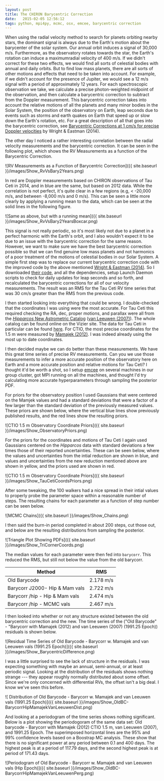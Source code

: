 ```yaml
---
layout: post
title: The CHIRON Barycentric Correction
date:   2015-02-05 12:56:12
tags: python, mpi4py, mcmc, osx, emcee, barycentric correction
---
```


When using the radial velocity method to search for planets orbiting
nearby stars, the dominant signal is always due to the Earth's motion
about the barycenter of the solar system. Our annual orbit induces
a signal of 30,000 m/s. Furthermore, as the observatory rotates towards
the star, the Earth's rotation can induce a maximumradial velocity of 400 m/s.
If we didn't correct for these two effects, we would find all sorts of celestial
bodies with annual and daily orbits. But to find low mass planets, there are
all sorts of other motions and effects that need to be taken into account. For
example, if we didn't account for the presence of Jupiter, we would see a 12 m/s
signal with a period of approximately 12 years. For each spectroscopic observation
we take, we calculate a precise photon-weighted midpoint of the observation, and
then calculate a barycentric correction to subtract from the Doppler measurement.
This barycentric correction takes into account the relative motions of all the
planets and many minor bodies in the Solar System, the position of the observatory
on Earth, leap seconds due to events such as storms and earth quakes on Earth that
speed up or slow down the Earth's rotation, etc. For a great description of all that
goes into the barycentric correction, see [Barycentric Corrections at 1 cm/s for precise Doppler velocities](http://arxiv.org/abs/1409.4774) by Wright & Eastman (2014).

The other day I noticed a rather interesting correlation between the radial velocity
measurements and the barycentric correction. It can be seen in the following plot, which
shows the RV Measurements as a function of the Barycentric Correction.

![RV Measurements as a Function of Barycentric Correction]({{ site.baseurl }}/images/Show_RvVsBary2Years.png)

In red are Doppler measurements based on CHIRON observations of Tau Ceti in 2014, and in blue are
the same, but based on 2012 data. While the correlation is not perfect, it's quite clear in
a few regions (e.g, < -20,000 m/s, and between -8,000 m/s and 0 m/s). This can be
seen a little more clearly by applying a running mean to the data, which
can be seen at the solid lines in the following figure.

![Same as above, but with a running mean]({{ site.baseurl }}/images/Show_RvVsBary2YearsBoxcar.png)

This signal is not really periodic, so it's most likely not due to a planet in a perfect harmonic
with the Earth's orbit, and I also wouldn't expect it to be due to an issue with the barycentric
correction for the same reason. However, we want to make sure we have the best barycentric
correction possible so that we can find genuine low mass planets and not harmonics of a
poor treatment of the motions of celestial bodies in our Solar System. A simple first step was
to replace our current barycentric correction code with the improved code by the above mentioned
[Wright & Eastman (2014)](http://adsabs.harvard.edu/abs/2014PASP..126..838W). So I downloaded
[their code](http://astroutils.astronomy.ohio-state.edu/exofast/), and all the dependencies,
setup Launch Daemon scripts to check for daily updates for leap seconds and so forth, and
recalculated the barycentric corrections for all of our velocity measurements. The result
was an RMS for the Tau Ceti RV time series that was 30 cm/s greater than the RMS from the previous
code.

I then started looking into everything that could be wrong. I double-checked that the coordinates
I was using were the most accurate. For Tau Ceti this required checking the RA, dec, proper motions,
and parallax were all from the
[*Hipparcos* New Astrometric Catalog](https://heasarc.gsfc.nasa.gov/W3Browse/all/hipnewcat.html)
([van Leeuwen (2007)](http://adsabs.harvard.edu/cgi-bin/bib_query?2007A&A...474..653V)). The whole
catalog can be found online on the Vizier site. The data for Tau Ceti in particular can be found
[here](http://vizier.u-strasbg.fr/viz-bin/VizieR-5?-ref=VIZ54d3a7714f13&-out.add=.&-source=I/311/hip2&recno=8087).
For CTIO, the most precise coordinates for the 1.5 m were measured by
[Mamajek (2012)](http://arxiv.org/abs/1210.1616). I was indeed already using the most up to date
coordinates.

I then decided maybe we can do better than these measurements. We have this great time series of
precise RV measurements. Can you we use those measurements to infer a more accurate position of
the observatory here on Earth and a more accurate position and relative motions for Tau Ceti? I
thought it'd be worth a shot, so I setup [emcee](http://dan.iel.fm/emcee/current/) on several
machines in our group cluster, got MPI running on all the machines, and thought I'd try calculating
more accurate hyperparameters through sampling the posterior PDF.

For priors for the observatory position I used Gaussians that were centered on the Mamjek values
and had a standard deviations that were a factor of a few larger than the standard deviation
of the previously measured values. These priors are shown below, where the vertical blue lines
show previously published results, and the red lines show the resulting priors.

![CTIO 1.5 m Observatory Coordinate Priors]({{ site.baseurl }}/images/Show_ObservatoryPriors.png)

For the priors for the coordinates and motions of Tau Ceti I again used Gaussians centered on
the *Hipparcos* data with standard deviations a few times those of their reported uncertainties.
These can be seen below, where the values and uncertainties from the intial reduction are shown
in blue, and values and uncertainties from the new reduction mentioned above are shown in yellow,
and the priors used are shown in red.

![CTIO 1.5 m Observatory Coordinate Priors]({{ site.baseurl }}/images/Show_TauCetiCoordsPriors.png)

After some tweaking, the 100 walkers had a nice spread in their intial values to properly probe
the parameter space within a reasonable number of steps. The resulting chains for each parameter
as a function of step number can be seen below.

![MCMC Chains]({{ site.baseurl }}/images/Show_Chains.png)

I then said the burn-in period completed in about 200 steps, cut those out, and below are the
resulting distributions from sampling the posterior.

![Triangle Plot Showing PDFs]({{ site.baseurl }}/images/Show_TriCornerCoords.png)

The median values for each parameter were then fed into `barycorr`. This reduced the RMS, but
still not below the value from the old barycorr.

|         Method                 |     RMS    |
|--------------------------------|------------|
| Old Barycode                   | 2.178 m/s  |
| Barycorr J2000- Hip & Mam vals | 2.722 m/s  |
| Barycorr /hip - Hip & Mam vals | 2.474 m/s  |
| Barycorr /hip - MCMC vals      | 2.467 m/s  |

I then looked into whether or not any structure existed between the old barycentric correction
and the new. The time series of the ("Old Barycode" - "Barycorr with Mamajek (2012) and van Leeuwen (2007) (1991.25 Epoch))
 residuals is shown below.

![Residual Time Series of Old Barycode - Barycorr w. Mamajek and van Leeuwen vals (1991.25 Epoch)]({{ site.baseurl }}/images/Show_BarycentricDifference.png)

I was a little surprised to see the lack of structure in the residuals. I was expecting something
with maybe an annual, semi-annual, or at least periodic signal. Looking at the distribution of
the residuals shows nothing strange --- they appear roughly normally distributed about some offset.
Since we're only concerned with differential RVs, the offset isn't a big deal. I know we've seen
this before.

![ Distribution of Old Barycode - Barycorr w. Mamajek and van Leeuwen vals (1991.25 Epoch)]({{ site.baseurl }}/images/Show_OldBC-BarycorrHipMamajekVanLeeuwenDist.png)

And looking at a periodogram of the time series shows nothing significant. Below is a plot showing the
periodogoram of the same data set: Old barycode - Barycorr with Mamajek (2012) CTIO 1.5 m, van Leeuwen (2007),
and 1991.25 Epoch. The superimposed horizontal lines are the 95% and 99% confidence levels based on a Boostrap
MC analysis. These show that there is no significant power at any period between 0.1 and 400 days.
The highest peak is at a period of 117.79 days, and the second highest peak is at period of 171.43 days.


![Periodogram of Old Barycode - Barycorr w. Mamajek and van Leeuwen vals (Hip Epoch)]({{ site.baseurl }}/images/Show_OldBC-BarycorrHipMamajekVanLeeuwenPerg.png)
